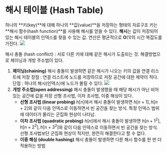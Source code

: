 # 해시 테이블 (Hash Table)
하나의 **키(key)**에 대해 하나의 **값(value)**을 저장하는 형태의 자료구조
키는 **해시 함수(hash function)**를 사용해 해시를 얻을 수 있다.
**해시**는 값이 저장되어 있는 해시 테이블의 인덱스를 찾을 수 있는 값.
연산은 평균적으로 **O**(1)의 시간 복잡도를 가진다.
![](https://i.imgur.com/KqTe5je.png)

해시 충돌 (hash conflict) : 서로 다른 키에 대해 같은 해시가 도출되는 것. 해결방법으로 체이닝과 개방 주소법이 있다.
1. **체이닝(chaining)**
   해시 충돌이 발생하면 같은 해시가 나오는 키의 값을 연결 리스트에 저장
   장점 : 연결 리스트에 노드를 저장하므로 저장 공간에 대한 제약이 적다.
   단점 : 하나의 해시(인덱스)에 노드가 몰릴 수 있다.
   ![](https://i.imgur.com/syOVbcu.png)
1. **개방 주소법(open addressing)**
   해시 충돌이 발생했을 때 해당 해시가 아닌 비어 있는 공간에 값을 저장
   선형 조사법, 이차 조사법, 이중 해싱이 있다.
   - **선형 조사법 (linear probing)**
     $h[n]$에서 해시 충돌이 발생하면 $h[n+1], h[n+2]$와 같이 다음 인덱스로 이동하면서 빈 공간을 찾는 방식.
     특정 인덱스 범위에 데이터가 몰리는 군집화 현상이 나타남.
   - **이차 조사법 (quadratic probing)**
     $h[n]$에서 해시 충돌이 발생하면 $h[n+1^2], h[n+2^2], h[n+3^2]$와 같이 다음 인덱스로 이동하면서 빈 공간을 찾는 방식.
     선형 조사법보단 군집화 현상이 적지만, 완전히 해결한다고 할 수 없다.
   - **이중 해싱 (double hashing)**
     해시 충돌이 발생하면 다른 해시 함수를 한 번 더 적용하는 방법
